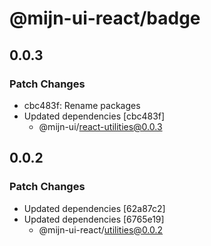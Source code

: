 # @mijn-ui-react/badge

## 0.0.3

### Patch Changes

- cbc483f: Rename packages
- Updated dependencies [cbc483f]
  - @mijn-ui/react-utilities@0.0.3

## 0.0.2

### Patch Changes

- Updated dependencies [62a87c2]
- Updated dependencies [6765e19]
  - @mijn-ui-react/utilities@0.0.2

